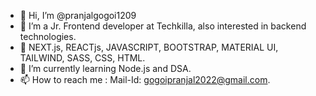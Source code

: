 - 👋 Hi, I’m @pranjalgogoi1209
- 👀 I’m a Jr. Frontend developer at Techkilla, also interested in backend technologies.
- 🚀 NEXT.js, REACTjs, JAVASCRIPT, BOOTSTRAP, MATERIAL UI, TAILWIND, SASS, CSS, HTML.
- 🌱 I’m currently learning Node.js and DSA.
- 📫 How to reach me : Mail-Id: gogoipranjal2022@gmail.com.

<!---
pranjalgogoi1209/pranjalgogoi1209 is a ✨ special ✨ repository because its `README.md` (this file) appears on your GitHub profile.
You can click the Preview link to take a look at your changes.
--->

